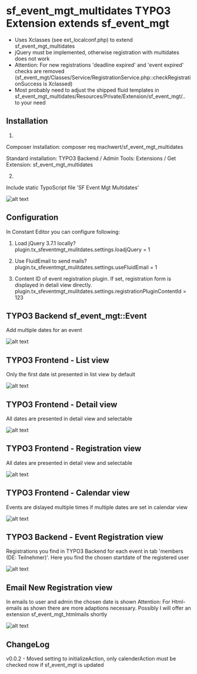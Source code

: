 # sf_event_mgt_multidates TYPO3 Extension extends sf_event_mgt

- Uses Xclasses (see ext_localconf.php) to extend sf_event_mgt_multidates
- jQuery must be implemented, otherwise registration with multidates does not work
- Attention: For new registrations 'deadline expired' and 'event expired' checks are removed (sf_event_mgt/Classes/Service/RegistrationService.php::checkRegistrationSuccess is Xclassed)
- Most probably need to adjust the shipped fluid templates in sf_event_mgt_multidates/Resources/Private/Extension/sf_event_mgt/.. to your need

## Installation

1.
Composer installation:
composer req machwert/sf_event_mgt_multidates

Standard installation:
TYPO3 Backend / Admin Tools: Extensions / Get Extension: sf_event_mgt_multidates

2.
Include static TypoScript file 'SF Event Mgt Multidates'

![alt text](https://github.com/machwert/sf_event_mgt_multidates/blob/main/Documentation/TYPO3Backend_IncludeTypoScript.png?raw=true)

## Configuration
In Constant Editor you can configure following:

1. Load jQuery 3.7.1 locally?
plugin.tx_sfeventmgt_mulitdates.settings.loadjQuery = 1

2. Use FluidEmail to send mails?
plugin.tx_sfeventmgt_mulitdates.settings.useFluidEmail = 1

3. Content ID of event registration plugin. If set, registration form is displayed in detail view directly.
plugin.tx_sfeventmgt_mulitdates.settings.registrationPluginContentId = 123

## TYPO3 Backend sf_event_mgt::Event
Add multiple dates for an event

![alt text](https://github.com/machwert/sf_event_mgt_multidates/blob/main/Documentation/TYPO3Backend_multidates.png?raw=true)

## TYPO3 Frontend - List view
Only the first date ist presented in list view by default

![alt text](https://github.com/machwert/sf_event_mgt_multidates/blob/main/Documentation/TYPO3Frontend_Listview.png?raw=true)

## TYPO3 Frontend - Detail view
All dates are presented in detail view and selectable

![alt text](https://github.com/machwert/sf_event_mgt_multidates/blob/main/Documentation/TYPO3Frontend_Detailview.png?raw=true)

## TYPO3 Frontend - Registration view
All dates are presented in detail view and selectable

![alt text](https://github.com/machwert/sf_event_mgt_multidates/blob/main/Documentation/TYPO3Frontend_Registrationview.png?raw=true)

## TYPO3 Frontend - Calendar view
Events are dislayed multiple times if multiple dates are set in calendar view

![alt text](https://github.com/machwert/sf_event_mgt_multidates/blob/main/Documentation/TYPO3Frontend_Registrationview.png?raw=true)

## TYPO3 Backend - Event Registration view
Registrations you find in TYPO3 Backend for each event in tab 'members (DE: Teilnehmer)'.
Here you find the chosen startdate of the registered user

![alt text](https://github.com/machwert/sf_event_mgt_multidates/blob/main/Documentation/TYPO3Backend_EventRegistrationview.png?raw=true)

## Email New Registration view
In emails to user and admin the chosen date is shown
Attention: For Html-emails as shown there are more adaptions necessary. Possibly I will offer an extension sf_event_mgt_htmlmails shortly

![alt text](https://github.com/machwert/sf_event_mgt_multidates/blob/main/Documentation/Email_NewRegistration.png?raw=true)

## ChangeLog
v0.0.2 - Moved setting to initializeAction, only calenderAction must be checked now if sf_event_mgt is updated


